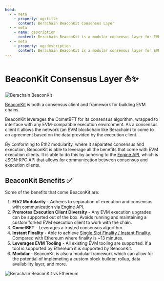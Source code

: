 ```yaml
---
head:
  - - meta
    - property: og:title
      content: Berachain BeaconKit Consensus Layer
  - - meta
    - name: description
      content: Berachain BeaconKit is a modular consensus layer for EVM chains
  - - meta
    - property: og:description
      content: Berachain BeaconKit is a modular consensus layer for EVM chains
---
```


# BeaconKit Consensus Layer ⛵✨

![Berachain BeaconKit](/assets/beaconkit-banner.png)

[BeaconKit](/apps/core/content/learn/what-is-beaconkit.md) is both a consensus client and framework for building EVM chains.

BeaconKit leverages the CometBFT for its consensus algorithm, wrapped to interface with any EVM-compatible execution environment. As a consensus client it allows the network (an EVM blockchain like Berachain) to come to an agreement based on the data provided by the execution client.

By conforming to Eth2 modularity, where it separates consensus and execution, BeaconKit is able to leverage all the benefits that come with EVM execution clients. It is able to do this by adhering to the [Engine API](https://github.com/ethereum/execution-apis/blob/main/src/engine/common.md), which is JSON-RPC API that allows for communication between consensus and execution clients.

## BeaconKit Benefits ✅

Some of the benefits that come BeaconKit are:

1. **Eth2 Modularity** - Adheres to separation of execution and consensus with communication via Engine API.
2. **Promotes Execution Client Diversity** - Any EVM execution upgrades can be supported out of the box. Avoids running and maintaining a custom forked EVM execution client to work with the chain.
3. **CometBFT** - Leverages a trusted consensus algorithm.
4. **Instant Finality** - Able to achieve [Single Slot Finality / Instant Finality](/apps/core/content/learn/help/glossary.md#single-slot-finality). Compared with Ethereum where finality is ~13 minutes.
5. **Leverages EVM Tooling** - All existing EVM tooling are supported. If a tool is supported by Ethereum it is supported by BeaconKit.
6. **Modular** - BeaconKit is also a modular framework which can allow for the potential of implemeting a custom block builder, rollup, data availability layer, and more.

![Berachain BeaconKit vs Ethereum](/assets/berachain-ethereum-vs-beaconkit.png)
